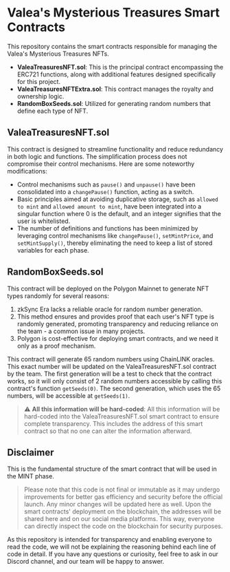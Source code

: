 # Valea's Mysterious Treasures Smart Contracts

This repository contains the smart contracts responsible for managing the Valea's Mysterious Treasures NFTs.

-   **ValeaTreasuresNFT.sol**: This is the principal contract encompassing the ERC721 functions, along with additional features designed specifically for this project.
-   **ValeaTreasuresNFTExtra.sol**: This contract manages the royalty and ownership logic.
-   **RandomBoxSeeds.sol**: Utilized for generating random numbers that define each type of NFT.

## ValeaTreasuresNFT.sol

This contract is designed to streamline functionality and reduce redundancy in both logic and functions. The simplification process does not compromise their control mechanisms. Here are some noteworthy modifications:

-   Control mechanisms such as `pause()` and `unpause()` have been consolidated into a `changePause()` function, acting as a switch.
-   Basic principles aimed at avoiding duplicative storage, such as `allowed to mint` and `allowed amount to mint`, have been integrated into a singular function where 0 is the default, and an integer signifies that the user is whitelisted.
-   The number of definitions and functions has been minimized by leveraging control mechanisms like `changePause()`, `setMintPrice`, and `setMintSupply()`, thereby eliminating the need to keep a list of stored variables for each phase.

## RandomBoxSeeds.sol

This contract will be deployed on the Polygon Mainnet to generate NFT types randomly for several reasons:

1. zkSync Era lacks a reliable oracle for random number generation.
2. This method ensures and provides proof that each user's NFT type is randomly generated, promoting transparency and reducing reliance on the team - a common issue in many projects.
3. Polygon is cost-effective for deploying smart contracts, and we need it only as a proof mechanism.

This contract will generate 65 random numbers using ChainLINK oracles. This exact number will be updated on the ValeaTreasuresNFT.sol contract by the team. The first generation will be a test to check that the contract works, so it will only consist of 2 random numbers accessible by calling this contract's function `getSeeds(0)`. The second generation, which uses the 65 numbers, will be accessible at `getSeeds(1)`.

> :warning: **All this information will be hard-coded**: All this information will be hard-coded into the ValeaTreasuresNFT.sol smart contract to ensure complete transparency. This includes the address of this smart contract so that no one can alter the information afterward.

## Disclaimer

This is the fundamental structure of the smart contract that will be used in the MINT phase.

> Please note that this code is not final or immutable as it may undergo improvements for better gas efficiency and security before the official launch. Any minor changes will be updated here as well. Upon the smart contracts' deployment on the blockchain, the addresses will be shared here and on our social media platforms. This way, everyone can directly inspect the code on the blockchain for security purposes.

As this repository is intended for transparency and enabling everyone to read the code, we will not be explaining the reasoning behind each line of code in detail. If you have any questions or curiosity, feel free to ask in our Discord channel, and our team will be happy to answer.
